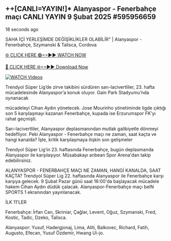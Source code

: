 ## ++[CANLI=YAYIN!]* Alanyaspor - Fenerbahçe maçı CANLI YAYIN 9 Şubat 2025 #595956659

18 seconds ago

SAHA İÇİ YERLEŞİMDE DEĞİŞİKLİKLER OLABİLİR" | Alanyaspor - Fenerbahçe, Szymanski & Talisca, Cordova

[🌐 CLICK HERE 🟢==►► WATCH NOW](https://cutt.ly/te57wshS)

[🔴 CLICK HERE 🌐==►► Download Now](https://cutt.ly/te57wshS)

[![WATCH Videos](https://i.imgur.com/dJHk4Zq.gif)](https://cutt.ly/te57wshS)

Trendyol Süper Lig’de zirve takibini sürdüren sarı-lacivertliler, 23. hafta mücadelesinde Alanyaspor’a konuk oluyor. Gain Park Stadyumu’nda oynanacak
 
mücadeleyi Cihan Aydın yönetecek. Jose Mourinho yönetiminde ligde çıktığı son 5 karşılaşmayı kazanan Fenerbahçe, kupada ise Erzurumspor FK’yı rahat geçmişti.

Sarı-lacivertliler, Alanyaspor deplasmanından mutlak galibiyetle dönmeyi hedefliyor. Peki Alanyaspor - Fenerbahçe maçı ne zaman, saat kaçta ve hangi kanalda?
İşte, kritik karşılaşmaya ilişkin son gelişmeler

Trendyol Süper Lig’in 23. haftasında Fenerbahçe, bugün deplasmanda Alanyaspor ile karşılaşıyor. Müsabakayı anbean Spor Arena'dan takip edebilirsiniz.

ALANYASPOR - FENERBAHÇE MAÇI NE ZAMAN, HANGİ KANALDA, SAAT KAÇTA?
Trendyol Süper Lig 22. haftasında Alanyaspor ile Fenerbahçe karşı karşıya gelecek. 9 Şubat Pazar günü saat 16:00'da başlayacak mücadele hakem Cihan Aydın düdük çalacak. Alanyaspor-Fenerbahçe maçı beIN SPORTS 1 ekranından yayınlanacak.

İLK 11'LER

Fenerbahçe: İrfan Can, Skriniar, Çağlar, Levent, Oğuz, Szymanski, Fred, Kostic, Tadic, Dzeko, Talisca.

Alanyaspor: Yusuf, Hadergjonaj, Lima, Aliti, Balkovec, Richard, Fatih, Augusto, Efecan, Yusuf Özdemir, Hwang Ui-jo.
